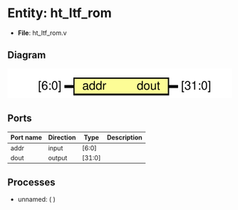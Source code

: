 # Entity: ht_ltf_rom

- **File**: ht_ltf_rom.v
## Diagram

![Diagram](ht_ltf_rom.svg "Diagram")
## Ports

| Port name | Direction | Type   | Description |
| --------- | --------- | ------ | ----------- |
| addr      | input     | [6:0]  |             |
| dout      | output    | [31:0] |             |
## Processes
- unnamed: (  )

